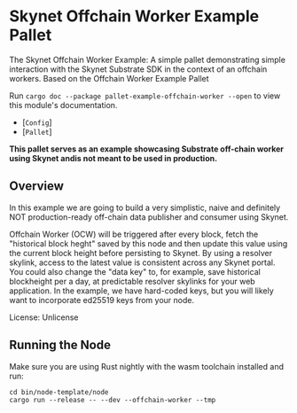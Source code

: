 <!-- markdown-link-check-disable -->
# Skynet Offchain Worker Example Pallet

The Skynet Offchain Worker Example: A simple pallet demonstrating
simple interaction with the Skynet Substrate SDK in the context of an offchain workers.
Based on the Offchain Worker Example Pallet

Run `cargo doc --package pallet-example-offchain-worker --open` to view this module's
documentation.

- [`Config`]
- [`Pallet`]

**This pallet serves as an example showcasing Substrate off-chain worker using Skynet andis not meant to
be used in production.**

## Overview

In this example we are going to build a very simplistic, naive and definitely NOT
production-ready off-chain data publisher and consumer using Skynet.

Offchain Worker (OCW) will be triggered after every block, fetch the "historical block heght"
saved by this node and then update this value using the current block height before persisting to Skynet.
By using a resolver skylink, access to the latest value is consistent across any Skynet portal.
You could also change the "data key" to, for example, save historical blockheight per a day, at predictable
resolver skylinks for your web application.
In the example, we have hard-coded keys, but you will likely want to incorporate ed25519 keys from
your node.

License: Unlicense

## Running the Node

Make sure you are using Rust nightly with the wasm toolchain installed and run:

```
cd bin/node-template/node
cargo run --release -- --dev --offchain-worker --tmp
```
